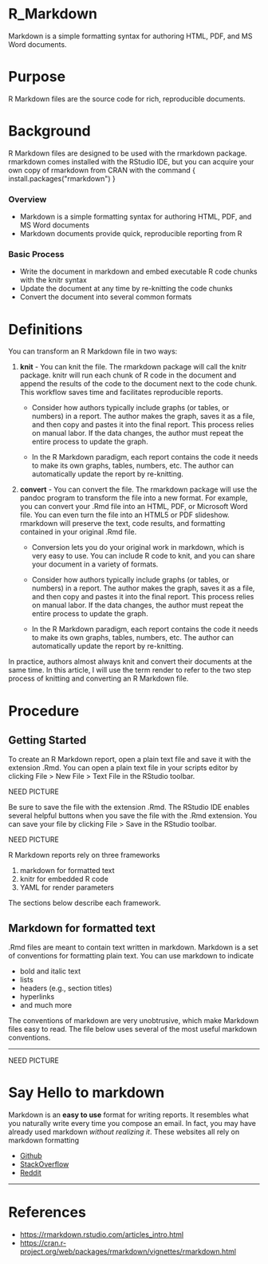 # R_Markdown
Markdown is a simple formatting syntax for authoring HTML, PDF, and MS Word documents.


# Purpose
R Markdown files are the source code for rich, reproducible documents.


# Background
R Markdown files are designed to be used with the rmarkdown package. rmarkdown comes installed with the RStudio IDE, but you can acquire your own copy of rmarkdown from CRAN with the command { install.packages("rmarkdown") }


### Overview
  - Markdown is a simple formatting syntax for authoring HTML, PDF, and MS Word documents
  - Markdown documents provide quick, reproducible reporting from R


### Basic Process
  - Write the document in markdown and embed executable R code chunks with the knitr syntax
  - Update the document at any time by re-knitting the code chunks
  - Convert the document into several common formats


# Definitions
You can transform an R Markdown file in two ways:

1. **knit** - You can knit the file. The rmarkdown package will call the knitr package. knitr will run each chunk of R code in the document and append the results of the code to the document next to the code chunk. This workflow saves time and facilitates reproducible reports.

    - Consider how authors typically include graphs (or tables, or numbers) in a report. The author makes the graph, saves it as a file, and then copy and pastes it into the final report. This process relies on manual labor. If the data changes, the author must repeat the entire process to update the graph.

    - In the R Markdown paradigm, each report contains the code it needs to make its own graphs, tables, numbers, etc. The author can automatically update the report by re-knitting.


2. **convert** - You can convert the file. The rmarkdown package will use the pandoc program to transform the file into a new format. For example, you can convert your .Rmd file into an HTML, PDF, or Microsoft Word file. You can even turn the file into an HTML5 or PDF slideshow. rmarkdown will preserve the text, code results, and formatting contained in your original .Rmd file.

    - Conversion lets you do your original work in markdown, which is very easy to use. You can include R code to knit, and you can share your document in a variety of formats.

    - Consider how authors typically include graphs (or tables, or numbers) in a report. The author makes the graph, saves it as a file, and then copy and pastes it into the final report. This process relies on manual labor. If the data changes, the author must repeat the entire process to update the graph.

    - In the R Markdown paradigm, each report contains the code it needs to make its own graphs, tables, numbers, etc. The author can automatically update the report by re-knitting.

In practice, authors almost always knit and convert their documents at the same time. In this article, I will use the term render to refer to the two step process of knitting and converting an R Markdown file.


# Procedure

## Getting Started
To create an R Markdown report, open a plain text file and save it with the extension .Rmd. You can open a plain text file in your scripts editor by clicking File > New File > Text File in the RStudio toolbar.

NEED PICTURE

Be sure to save the file with the extension .Rmd. The RStudio IDE enables several helpful buttons when you save the file with the .Rmd extension. You can save your file by clicking File > Save in the RStudio toolbar.

NEED PICTURE

R Markdown reports rely on three frameworks

  1. markdown for formatted text
  2. knitr for embedded R code
  3. YAML for render parameters

The sections below describe each framework.


## Markdown for formatted text
.Rmd files are meant to contain text written in markdown. Markdown is a set of conventions for formatting plain text. You can use markdown to indicate

- bold and italic text
- lists
- headers (e.g., section titles)
- hyperlinks
- and much more

The conventions of markdown are very unobtrusive, which make Markdown files easy to read. The file below uses several of the most useful markdown conventions.

-------------------------------------------
NEED PICTURE

# Say Hello to markdown

Markdown is an **easy to use** format for writing reports. It resembles what you naturally write every time you compose an email. In fact, you may have already used markdown *without realizing it*. These websites all rely on markdown formatting

* [Github](www.github.com)
* [StackOverflow](www.stackoverflow.com)
* [Reddit](www.reddit.com)

-------------------------------------------

# References
- https://rmarkdown.rstudio.com/articles_intro.html
- https://cran.r-project.org/web/packages/rmarkdown/vignettes/rmarkdown.html
